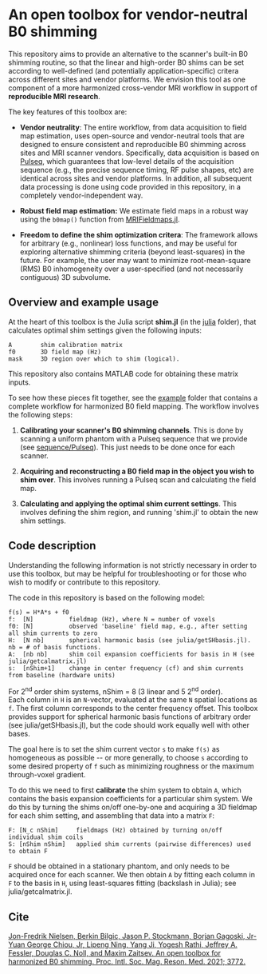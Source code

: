 # An open toolbox for vendor-neutral B0 shimming 

This repository aims to provide an alternative to the scanner's built-in B0 shimming routine,
so that the linear and high-order B0 shims can be set according to well-defined 
(and potentially application-specific) critera across different sites and vendor platforms.
We envision this tool as one component of a more harmonized cross-vendor MRI workflow 
in support of **reproducible MRI research**.

The key features of this toolbox are:

* **Vendor neutrality**: 
The entire workflow, from data acquisition to field map estimation, uses open-source and vendor-neutral tools
that are designed to ensure consistent and reproducible B0 shimming across sites and MRI scanner vendors.
Specifically, data acquisition is based on [Pulseq](https://pulseq.github.io/),
which guarantees that low-level details of the acquisition sequence
(e.g., the precise sequence timing, RF pulse shapes, etc)
are identical across sites and vendor platforms.
In addition, all subsequent data processing is done using code provided in this repository,
in a completely vendor-independent way.

* **Robust field map estimation:** 
We estimate field maps in a robust way using the `b0map()` function from
[MRIFieldmaps.jl](https://github.com/MagneticResonanceImaging/MRIFieldmaps.jl).

* **Freedom to define the shim optimization critera**:
The framework allows for arbitrary (e.g., nonlinear) loss functions, 
and may be useful for exploring alternative shimming criteria (beyond least-squares) in the future. 
For example, the user may want to minimize root-mean-square (RMS) B0 inhomogeneity 
over a user-specified (and not necessarily contiguous) 3D subvolume.


## Overview and example usage

At the heart of this toolbox is the Julia script **shim.jl** (in the [julia](julia) folder), that calculates
optimal shim settings given the following inputs:
```
A        shim calibration matrix 
f0       3D field map (Hz)
mask     3D region over which to shim (logical).
```
This repository also contains MATLAB code for obtaining these matrix inputs.

To see how these pieces fit together, see the [example](./example) folder
that contains a complete workflow for harmonized B0 field mapping. 
The workflow involves the following steps:

1. **Calibrating your scanner's B0 shimming channels**.
This is done by scanning a uniform phantom with a Pulseq sequence that we provide 
(see [sequence/Pulseq](sequence/Pulseq)). 
This just needs to be done once for each scanner.

2. **Acquiring and reconstructing a B0 field map in the object you wish to shim over**.
This involves running a Pulseq scan and calculating the field map.

3. **Calculating and applying the optimal shim current settings**.
This involves defining the shim region, and running 'shim.jl' to obtain the new shim settings.


## Code description

Understanding the following information is not strictly necessary 
in order to use this toolbox, but may be helpful for troubleshooting
or for those who wish to modify or contribute to this repository.

The code in this repository is based on the following model:
```
f(s) = H*A*s + f0         
f:  [N]          fieldmap (Hz), where N = number of voxels
f0: [N]          observed 'baseline' field map, e.g., after setting all shim currents to zero
H:  [N nb]       spherical harmonic basis (see julia/getSHbasis.jl). nb = # of basis functions.
A:  [nb nb]      shim coil expansion coefficients for basis in H (see julia/getcalmatrix.jl)
s:  [nShim+1]    change in center frequency (cf) and shim currents from baseline (hardware units)
```
For 2<sup>nd</sup> order shim systems, nShim = 8 (3 linear and 5 2<sup>nd</sup> order).  
Each column in `H` is an `N`-vector, evaluated at the same `N` spatial locations as `f`. 
The first column corresponds to the center frequency offset.
This toolbox provides support for spherical harmonic basis functions of arbitrary order
(see julia/getSHbasis.jl), but the code should work equally well with other bases.

The goal here is to set the shim current vector `s` to make `f(s)` as homogeneous
as possible -- or more generally, to choose `s` according to some desired property of `f`
such as minimizing roughness or the maximum through-voxel gradient.

To do this we need to first **calibrate** the shim system to obtain `A`,
which contains the basis expansion coefficients for a particular shim system.
We do this by turning the shims on/off one-by-one and acquiring a 3D fieldmap for each shim setting,
and assembling that data into a matrix `F`:
```
F: [N_c nShim]     fieldmaps (Hz) obtained by turning on/off individual shim coils
S: [nShim nShim]   applied shim currents (pairwise differences) used to obtain F
```
`F` should be obtained in a stationary phantom, and only needs to be acquired once for each scanner.
We then obtain `A` by fitting each column in `F`
to the basis in `H`, using least-squares fitting (backslash in Julia); see julia/getcalmatrix.jl.

<!---
See `julia/example.jl` for a complete example, and additional information for how to construct F.
-->



## Cite

[Jon-Fredrik Nielsen, Berkin Bilgic, Jason P. Stockmann, Borjan Gagoski, 
Jr-Yuan George Chiou, Jr, Lipeng Ning, Yang Ji, Yogesh Rathi, 
Jeffrey A. Fessler, Douglas C. Noll, and Maxim Zaitsev.
An open toolbox for harmonized B0 shimming.
Proc. Intl. Soc. Mag. Reson. Med. 2021; 3772.](https://index.mirasmart.com/ISMRM2021/PDFfiles/3772.html)

